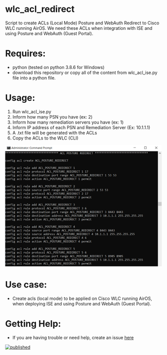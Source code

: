 
# wlc_acl_redirect
Script to create ACLs (Local Mode) Posture and WebAuth Redirect to Cisco WLC running AirOS.
We need these ACLs when integration with ISE and using Posture and WebAuth (Guest Portal).

# Requires:
- python (tested on python 3.8.6 for Windows)
- download this repository or copy all of the content from wlc_acl_ise.py file into a python file.


# Usage:
1) Run wlc_acl_ise.py
2) Inform how many PSN you have (ex: 2)
3) Inform how many remediation servers you have (ex: 1)
4) Inform IP address of each PSN and Remediation Server (Ex: 10.1.1.1)
5) A .txt file will be generated with the ACLs
6) Copy the ACLs to the WLC (CLI)

![Output](https://raw.githubusercontent.com/andreirapuru/wlc_acl_redirect/main/wlc_acl_redirect.png)

# Use case:
- Create acls (local mode) to be applied on Cisco WLC running AirOS, when deploying ISE and using Posture and WebAuth (Guest Portal).

# Getting Help:
- If you are having trouble or need help, create an issue [here](https://github.com/andreirapuru/wlc_acl_redirect/issues)

[![published](https://static.production.devnetcloud.com/codeexchange/assets/images/devnet-published.svg)](https://developer.cisco.com/codeexchange/github/repo/andreirapuru/wlc_acl_redirect)
